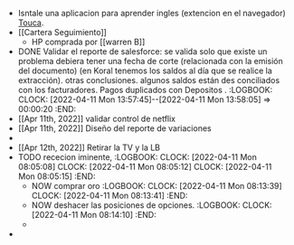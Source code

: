 - Isntale una aplicacion para aprender ingles (extencion en el navegador) [Touca](https://jointoucan.com/?noDashboardRedirect=true).
- [[Cartera Seguimiento]]
	- HP comprada por [[warren B]]
- DONE Validar el reporte de salesforce: se valida solo que existe un problema debiera tener una fecha de corte (relacionada con la emisión del documento) (en Koral tenemos los saldos al día que se realice la extracción). otras conclusiones. algunos saldos están des conciliados con los facturadores. Pagos duplicados con Depositos .
  :LOGBOOK:
  CLOCK: [2022-04-11 Mon 13:57:45]--[2022-04-11 Mon 13:58:05] =>  00:00:20
  :END:
- [[Apr 11th, 2022]] validar control de netflix
- [[Apr 11th, 2022]] Diseño del reporte de variaciones
-
- [[Apr 12th, 2022]] Retirar la TV y la LB
- TODO rececion iminente,
  :LOGBOOK:
  CLOCK: [2022-04-11 Mon 08:05:08]
  CLOCK: [2022-04-11 Mon 08:05:12]
  CLOCK: [2022-04-11 Mon 08:05:15]
  :END:
	- NOW  comprar oro
	  :LOGBOOK:
	  CLOCK: [2022-04-11 Mon 08:13:39]
	  CLOCK: [2022-04-11 Mon 08:13:41]
	  :END:
	- NOW deshacer las posiciones de opciones.
	  :LOGBOOK:
	  CLOCK: [2022-04-11 Mon 08:14:10]
	  :END:
	-
-